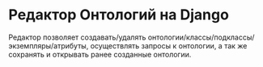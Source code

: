 # Редактор Онтологий на Django

Редактор позволяет создавать/удалять онтологии/классы/подклассы/экземпляры/атрибуты, осуществлять запросы к онтологии, а так же сохранять и открывать ранее созданные онтологии.
